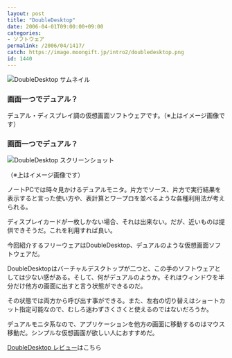 ```yaml
---
layout: post
title: "DoubleDesktop"
date: 2006-04-01T09:00:00+09:00
categories:
- ソフトウェア
permalink: /2006/04/1417/
catch: https://image.moongift.jp/intro2/doubledesktop.png
id: 1440
---
```

 ![DoubleDesktop サムネイル](https://image.moongift.jp/intro2/doubledesktop.t.png "DoubleDesktop サムネイル")
  

### 画面一つでデュアル？
  
デュアル・ディスプレイ調の仮想画面ソフトウェアです。（※上はイメージ画像です）  
<!--more-->  

### 画面一つでデュアル？
  

![DoubleDesktop スクリーンショット](https://image.moongift.jp/intro2/doubledesktop.png "DoubleDesktop スクリーンショット")

  

（※上はイメージ画像です）

  

ノートPCでは時々見かけるデュアルモニタ。片方でソース、片方で実行結果を表示すると言った使い方や、表計算とワープロを並べるような各種利用法が考えられる。

  

ディスプレイカードが一枚しかない場合、それは出来ない。だが、近いものは提供できそうだ。これを利用すれば良い。

  

今回紹介するフリーウェアはDoubleDesktop、デュアルのような仮想画面ソフトウェアだ。

  

DoubleDesktopはバーチャルデスクトップが二つと、この手のソフトウェアとしては少ない感がある。そして、何がデュアルのようか。それはウィンドウを半分だけ他方の画面に出すと言う状態ができるのだ。

  

その状態では両方から呼び出す事ができる。また、左右の切り替えはショートカット指定可能なので、むしろ迷わずさくさくと使えるのではないだろうか。

  

デュアルモニタ系なので、アプリケーションを他方の画面に移動するのはマウス移動だ。シンプルな仮想画面が欲しい人におすすめだ。

  

[DoubleDesktop レビュー](http://fw.moongift.jp/review/i-1445.html)はこちら

